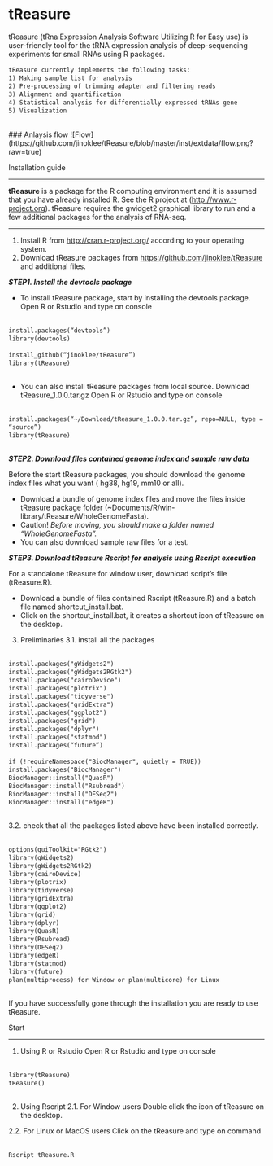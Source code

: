 
# tReasure
tReasure (tRna Expression Analysis Software Utilizing R for Easy use) is user-friendly tool for the tRNA expression analysis of deep-sequencing experiments for small RNAs using R packages. 

    tReasure currently implements the following tasks:
    1) Making sample list for analysis
    2) Pre-processing of trimming adapter and filtering reads
    3) Alignment and quantification
    4) Statistical analysis for differentially expressed tRNAs gene
    5) Visualization 

<br/>
  ### Anlaysis flow
   ![Flow](https://github.com/jinoklee/tReasure/blob/master/inst/extdata/flow.png?raw=true)<br/>
   



Installation guide
***
**tReasure** is a package for the R computing environment and it is assumed that you have already installed R. See the R project at (http://www.r-project.org). tReasure requires the gwidget2 graphical library to run and a few additional packages for the analysis of RNA-seq. 


--------------------------- 
1.  Install R from http://cran.r-project.org/ according to your operating system.
2.  Download tReasure packages from https://github.com/jinoklee/tReasure and additional files.  

_**STEP1. Install the devtools package**_
* To install tReasure package, start by installing the devtools package.
Open R or Rstudio and type on console
<pre>
<code>
install.packages(“devtools”)
library(devtools)

install_github(“jinoklee/tReasure”)
library(tReasure)
</code>
</pre>

* You can also install tReasure packages from local source.
Download tReasure_1.0.0.tar.gz
Open R or Rstudio and type on console
    
<pre>
<code>
install.packages(“~/Download/tReasure_1.0.0.tar.gz”, repo=NULL, type = “source”)
library(tReasure)
</code>
</pre>

_**STEP2. Download files contained genome index and sample raw data**_

Before the start tReasure packages, you should download the genome index files what you want ( hg38, hg19, mm10 or all). 
+ Download a bundle of genome index files and move the files inside tReasure package folder (~Documents/R/win-library/tReasure/WholeGenomeFasta).
+ Caution! _Before moving, you should make a folder named “WholeGenomeFasta”._
+ You can also download sample raw files for a test. 

_**STEP3. Download tReasure Rscript for analysis using Rscript execution**_

For a standalone tReasure for window user, download script’s file (tReasure.R).
+ Download a bundle of files contained Rscript (tReasure.R) and a batch file named shortcut_install.bat.
+ Click on the shortcut_install.bat, it creates a shortcut icon of tReasure on the desktop.

3.  Preliminaries
3.1.  install all the packages
<pre>
<code>
install.packages("gWidgets2")
install.packages("gWidgets2RGtk2")
install.packages("cairoDevice")
install.packages("plotrix")
install.packages("tidyverse")
install.packages("gridExtra")
install.packages("ggplot2")
install.packages("grid")
install.packages("dplyr")
install.packages("statmod")
install.packages(“future”)

if (!requireNamespace("BiocManager", quietly = TRUE))
install.packages("BiocManager")
BiocManager::install("QuasR")
BiocManager::install("Rsubread")
BiocManager::install("DESeq2")
BiocManager::install("edgeR")
</code>
</pre>

3.2.  check that all the packages listed above have been installed correctly.
<pre>
<code>
options(guiToolkit="RGtk2")
library(gWidgets2)
library(gWidgets2RGtk2)
library(cairoDevice)
library(plotrix)
library(tidyverse)
library(gridExtra)
library(ggplot2)
library(grid)
library(dplyr)
library(QuasR)
library(Rsubread)
library(DESeq2)
library(edgeR)
library(statmod)
library(future)
plan(multiprocess) for Window or plan(multicore) for Linux
</code>
</pre>

If you have successfully gone through the installation you are ready to use tReasure.

Start
***
1.  Using R or Rstudio
Open R or Rstudio and type on console

<pre>
<code>
library(tReasure)
tReasure()
</code>
</pre>

2.  Using Rscript 
2.1.  For Window users 
Double click the icon of tReasure on the desktop.

2.2.  For Linux or MacOS users
Click on the tReasure and type on command

<pre>
<code>
Rscript tReasure.R
</code>
</pre>

